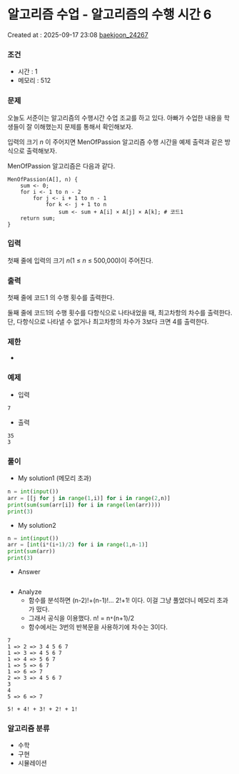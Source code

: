 # 알고리즘 수업 - 알고리즘의 수행 시간 6
Created at : 2025-09-17 23:08
[baekjoon_24267](https://www.acmicpc.net/problem/24267)
### 조건
- 시간 : 1
- 메모리 : 512
### 문제
오늘도 서준이는 알고리즘의 수행시간 수업 조교를 하고 있다. 아빠가 수업한 내용을 학생들이 잘 이해했는지 문제를 통해서 확인해보자.

입력의 크기 _n_ 이 주어지면 MenOfPassion 알고리즘 수행 시간을 예제 출력과 같은 방식으로 출력해보자.

MenOfPassion 알고리즘은 다음과 같다.
```
MenOfPassion(A[], n) {
    sum <- 0;
    for i <- 1 to n - 2
        for j <- i + 1 to n - 1
            for k <- j + 1 to n
                sum <- sum + A[i] × A[j] × A[k]; # 코드1
    return sum;
}
```
### 입력
첫째 줄에 입력의 크기 _n_(1 ≤ _n_ ≤ 500,000)이 주어진다.
### 출력
첫째 줄에 코드1 의 수행 횟수를 출력한다.

둘째 줄에 코드1의 수행 횟수를 다항식으로 나타내었을 때, 최고차항의 차수를 출력한다. 단, 다항식으로 나타낼 수 없거나 최고차항의 차수가 3보다 크면 4를 출력한다.
### 제한
- 
### 예제
- 입력
```
7
```
- 출력
```
35
3
``` 

### 풀이
- My solution1 (메모리 초과)
```python
n = int(input())
arr = [[j for j in range(1,i)] for i in range(2,n)]
print(sum(sum(arr[i]) for i in range(len(arr))))
print(3)
```
 - My solution2
 ```python
n = int(input())
arr = [int(i*(i+1)/2) for i in range(1,n-1)]
print(sum(arr))
print(3)
 ```
- Answer
```python

```

- Analyze
	- 함수를 분석하면 (n-2)!+(n-1)!... 2!+1! 이다. 이걸 그냥 풀었더니 메모리 초과가 떴다.
	- 그래서 공식을 이용했다. n! = n`*`(n+1)/2
	- 함수에서는 3번의 반복문을 사용하기에 차수는 3이다.
```
7
1 => 2 => 3 4 5 6 7
1 => 3 => 4 5 6 7
1 => 4 => 5 6 7
1 => 5 => 6 7
1 => 6 => 7
2 => 3 => 4 5 6 7
3
4
5 => 6 => 7

5! + 4! + 3! + 2! + 1!
```
### 알고리즘 분류
- 수학
- 구현
- 시뮬레이션
